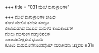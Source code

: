 +++
title = "031 ಮೇಲೆ ಮಗುಳ್ದಾಲಿಗಳ"

+++
ಮೇಲೆ ಮಗುಳ್ದಾಲಿಗಳ ಚಾಚಿದ  
ತೋಳ ಮೇಲಿನ ತಲೆಯ ಸುಯ್ಲಿನ  
ಲೀಲೆಯಡಗಿದ ಮುಖದ ಮಸುಳಿದ ಕಾಯಕಾಂತಿಗಳ   
ಮೇಲು ಮುಸುಕಿನ ಮಗ್ಗುಲಿನಲಿಹ  
ನಾಲುವರನೀಕ್ಷಿಸುತ ಭೂಪತಿ          
ಕೋಲು ಮರುಮೊನೆಗೊಂಡವೋಲ್ ಮರುಗಿದನು ಚಿತ್ತದಲಿ      ॥31॥